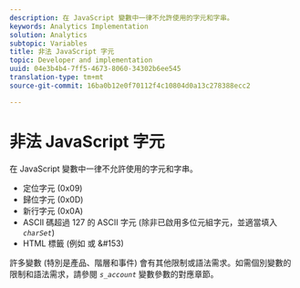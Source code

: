 ```yaml
---
description: 在 JavaScript 變數中一律不允許使用的字元和字串。
keywords: Analytics Implementation
solution: Analytics
subtopic: Variables
title: 非法 JavaScript 字元
topic: Developer and implementation
uuid: 04e3b4b4-7ff5-4673-8060-34302b6ee545
translation-type: tm+mt
source-git-commit: 16ba0b12e0f70112f4c10804d0a13c278388ecc2

---
```



# 非法 JavaScript 字元

在 JavaScript 變數中一律不允許使用的字元和字串。

* 定位字元 (0x09)
* 歸位字元 (0x0D)
* 新行字元 (0x0A)
* ASCII 碼超過 127 的 ASCII 字元 (除非已啟用多位元組字元，並適當填入  *`charSet`*)
* HTML 標籤 (例如 <b></b> 或 &amp;#153)

許多變數 (特別是產品、階層和事件) 會有其他限制或語法需求。如需個別變數的限制和語法需求，請參閱  *`s_account`* 變數參數的對應章節。
